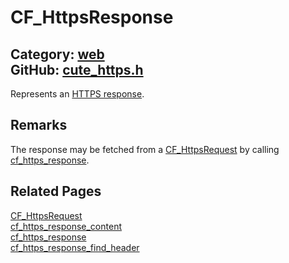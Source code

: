 [//]: # (This file is automatically generated by Cute Framework's docs parser.)
[//]: # (Do not edit this file by hand!)
[//]: # (See: https://github.com/RandyGaul/cute_framework/blob/master/samples/docs_parser.cpp)
[](../header.md ':include')

# CF_HttpsResponse

Category: [web](/api_reference?id=web)  
GitHub: [cute_https.h](https://github.com/RandyGaul/cute_framework/blob/master/include/cute_https.h)  
---

Represents an [HTTPS response](https://www.ibm.com/docs/en/cics-ts/5.2?topic=protocol-http-responses).

## Remarks

The response may be fetched from a [CF_HttpsRequest](/web/cf_httpsrequest.md) by calling [cf_https_response](/web/cf_https_response.md).

## Related Pages

[CF_HttpsRequest](/web/cf_httpsrequest.md)  
[cf_https_response_content](/web/cf_https_response_content.md)  
[cf_https_response](/web/cf_https_response.md)  
[cf_https_response_find_header](/web/cf_https_response_find_header.md)  
